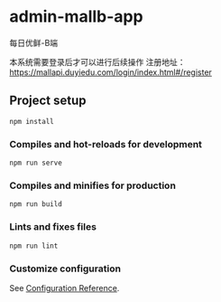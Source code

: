 # admin-mallb-app
每日优鲜-B端

本系统需要登录后才可以进行后续操作
注册地址：https://mallapi.duyiedu.com/login/index.html#/register

## Project setup
```
npm install
```

### Compiles and hot-reloads for development
```
npm run serve
```

### Compiles and minifies for production
```
npm run build
```

### Lints and fixes files
```
npm run lint
```

### Customize configuration
See [Configuration Reference](https://cli.vuejs.org/config/).
